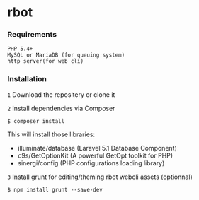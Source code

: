 # rbot


### Requirements
    PHP 5.4+
    MySQL or MariaDB (for queuing system)
    http server(for web cli)


### Installation

`1` Download the repositery or clone it

`2` Install dependencies via Composer

```
$ composer install
```
This will install those libraries:
 - illuminate/database (Laravel 5.1 Database Component)
 - c9s/GetOptionKit (A powerful GetOpt toolkit for PHP)
 - sinergi/config (PHP configurations loading library)
  
`3` Install grunt for editing/theming rbot webcli assets (optionnal)

```
$ npm install grunt --save-dev
```